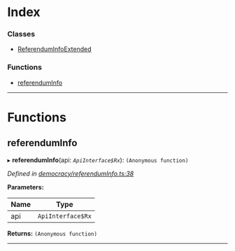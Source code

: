 

# Index

### Classes

* [ReferendumInfoExtended](../classes/_democracy_referenduminfo_.referenduminfoextended.md)

### Functions

* [referendumInfo](_democracy_referenduminfo_.md#referenduminfo)

---

# Functions

<a id="referenduminfo"></a>

##  referendumInfo

▸ **referendumInfo**(api: *`ApiInterface$Rx`*): `(Anonymous function)`

*Defined in [democracy/referendumInfo.ts:38](https://github.com/polkadot-js/api/blob/447ab2f/packages/api-derive/src/democracy/referendumInfo.ts#L38)*

**Parameters:**

| Name | Type |
| ------ | ------ |
| api | `ApiInterface$Rx` |

**Returns:** `(Anonymous function)`

___

